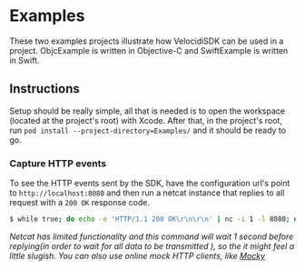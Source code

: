 # Examples

These two examples projects illustrate how VelocidiSDK can be used in a project. ObjcExample is written in Objective-C and SwiftExample is written in Swift.

## Instructions

Setup should be really simple, all that is needed is to open the workspace (located at the project's root) with Xcode. After that, in the project's root, run `pod install --project-directory=Examples/` and it should be ready to go.

### Capture HTTP events

To see the HTTP events sent by the SDK, have the configuration url's point to `http://localhost:8080` and then run a netcat instance that replies to all request with a `200 OK` response code.

```bash
$ while true; do echo -e 'HTTP/1.1 200 OK\r\n\r\n' | nc -i 1 -l 8080; done
```

_Netcat has limited functionality and this command will wait 1 second before replying(in order to wait for all data to be transmitted ), so the it might feel a little slugish. You can also use online mock HTTP clients, like [Mocky](https://www.mocky.io/)_ 
